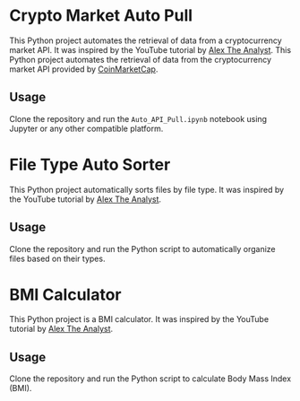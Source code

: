 # Crypto Market Auto Pull

This Python project automates the retrieval of data from a cryptocurrency market API. It was inspired by the YouTube tutorial by [Alex The Analyst](https://www.youtube.com/watch?v=KB2CtEDrglY&list=PLUaB-1hjhk8FE_XZ87vPPSfHqb6OcM0cF&index=67).
This Python project automates the retrieval of data from the cryptocurrency market API provided by [CoinMarketCap](https://pro-api.coinmarketcap.com/v1/cryptocurrency/listings/latest).

## Usage

Clone the repository and run the `Auto_API_Pull.ipynb` notebook using Jupyter or any other compatible platform.

# File Type Auto Sorter

This Python project automatically sorts files by file type. It was inspired by the YouTube tutorial by [Alex The Analyst](https://www.youtube.com/watch?v=gs0FNQR0njI&list=PLUaB-1hjhk8FE_XZ87vPPSfHqb6OcM0cF&index=53).

## Usage

Clone the repository and run the Python script to automatically organize files based on their types.

# BMI Calculator

This Python project is a BMI calculator. It was inspired by the YouTube tutorial by [Alex The Analyst](https://www.youtube.com/watch?v=ey1VNjU0YbM&list=PLUaB-1hjhk8FE_XZ87vPPSfHqb6OcM0cF&index=52).

## Usage

Clone the repository and run the Python script to calculate Body Mass Index (BMI).
